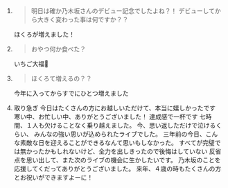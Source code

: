 1. > 明日は確か乃木坂さんのデビュー記念でしたよね？！ デビューしてから大きく変わった事は何ですか？？

   ほくろが増えました！

2. > おやつ何か食べた？

   いちご大福🍓

3. > ほくろて増えるの？？

   今年に入ってからすでにひとつ増えました

4. 取り急ぎ 今日はたくさんの方にお越しいただけて、本当に嬉しかったです 寒い中、お忙しい中、ありがとうございました！  達成感で一杯です 七時間、１人も欠けることなく乗り越えました。 今、思い返しただけで泣けるくらい、 みんなの強い思いが込められたライブでした。  三年前の今日、こんな素敵な日を迎えることができるなんて思いもしなかった。 すべてが完璧では無かったかもしれないけど、全力を出しきったので後悔はしていない 反省点を思い出して、また次のライブの機会に生かしたいです。  乃木坂のことを応援してくだってありがとうございました。 来年、４歳の時もたくさんの方とお祝いができますよーに！

